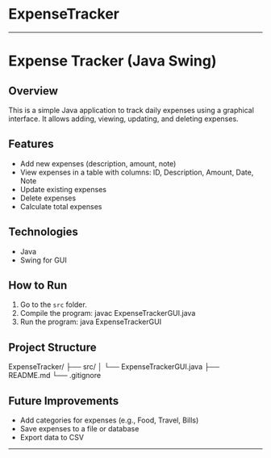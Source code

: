 # ExpenseTracker

---

# Expense Tracker (Java Swing)

## Overview

This is a simple Java application to track daily expenses using a graphical interface.
It allows adding, viewing, updating, and deleting expenses.

## Features

* Add new expenses (description, amount, note)
* View expenses in a table with columns: ID, Description, Amount, Date, Note
* Update existing expenses
* Delete expenses
* Calculate total expenses

## Technologies

* Java 
* Swing for GUI

## How to Run

1. Go to the `src` folder.
2. Compile the program:
   javac ExpenseTrackerGUI.java
3. Run the program:
   java ExpenseTrackerGUI

## Project Structure

ExpenseTracker/
├── src/
│   └── ExpenseTrackerGUI.java
├── README.md
└── .gitignore

## Future Improvements

* Add categories for expenses (e.g., Food, Travel, Bills)
* Save expenses to a file or database
* Export data to CSV

---

